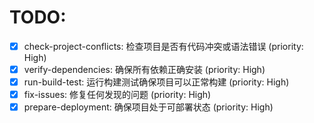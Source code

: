 # TODO:

- [x] check-project-conflicts: 检查项目是否有代码冲突或语法错误 (priority: High)
- [x] verify-dependencies: 确保所有依赖正确安装 (priority: High)
- [x] run-build-test: 运行构建测试确保项目可以正常构建 (priority: High)
- [x] fix-issues: 修复任何发现的问题 (priority: High)
- [x] prepare-deployment: 确保项目处于可部署状态 (priority: High)
